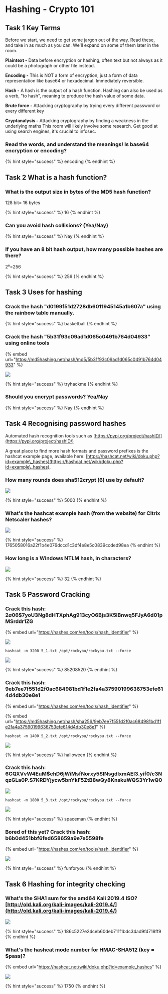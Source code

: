 # Hashing - Crypto 101

## Task 1 Key Terms

Before we start, we need to get some jargon out of the way. Read these, and take in as much as you can. We'll expand on some of them later in the room.

**Plaintext -** Data before encryption or hashing, often text but not always as it could be a photograph or other file instead.

**Encoding -** This is NOT a form of encryption, just a form of data representation like base64 or hexadecimal. Immediately reversible.

**Hash -** A hash is the output of a hash function. Hashing can also be used as a verb, "to hash", meaning to produce the hash value of some data.

**Brute force -** Attacking cryptography by trying every different password or every different key

**Cryptanalysis -** Attacking cryptography by finding a weakness in the underlying maths This room will likely involve some research. Get good at using search engines, it's crucial to infosec.

### Read the words, and understand the meanings! Is base64 encryption or encoding?

{% hint style="success" %}
encoding
{% endhint %}

## Task 2 What is a hash function?

### What is the output size in bytes of the MD5 hash function?

128 bit= 16 bytes

{% hint style="success" %}
16
{% endhint %}

### Can you avoid hash collisions? (Yea/Nay)

{% hint style="success" %}
Nay
{% endhint %}

### If you have an 8 bit hash output, how many possible hashes are there?

2⁸=256

{% hint style="success" %}
256
{% endhint %}

## Task 3 Uses for hashing

### Crack the hash "d0199f51d2728db6011945145a1b607a" using the rainbow table manually.

{% hint style="success" %}
basketball
{% endhint %}

### Crack the hash "5b31f93c09ad1d065c0491b764d04933" using online tools

{% embed url="https://md5hashing.net/hash/md5/5b31f93c09ad1d065c0491b764d04933" %}



![](<../.gitbook/assets/image (314).png>)

{% hint style="success" %}
tryhackme
{% endhint %}

### Should you encrypt passwords? Yea/Nay

{% hint style="success" %}
Nay
{% endhint %}

## Task 4 Recognising password hashes

Automated hash recognition tools such as [https://pypi.org/project/hashID/](https://pypi.org/project/hashID/)

A great place to find more hash formats and password prefixes is the hashcat example page, available here: [https://hashcat.net/wiki/doku.php?id=example\_hashes](https://hashcat.net/wiki/doku.php?id=example\_hashes).

### How many rounds does sha512crypt ($6$) use by default?

![](<../.gitbook/assets/image (319).png>)

{% hint style="success" %}
5000
{% endhint %}

### What's the hashcat example hash (from the website) for Citrix Netscaler hashes?

![](<../.gitbook/assets/image (317).png>)

{% hint style="success" %}
1765058016a22f1b4e076dccd1c3df4e8e5c0839ccded98ea
{% endhint %}

### How long is a Windows NTLM hash, in characters?

![](<../.gitbook/assets/image (318).png>)

{% hint style="success" %}
32
{% endhint %}

## Task 5 Password Cracking

### Crack this hash: $2a$06$7yoU3Ng8dHTXphAg913cyO6Bjs3K5lBnwq5FJyA6d01pMSrddr1ZG

{% embed url="https://hashes.com/en/tools/hash_identifier" %}

![](<../.gitbook/assets/image (320).png>)

```
hashcat -m 3200 5_1.txt /opt/rockyou/rockyou.txt --force
```

![](<../.gitbook/assets/image (321).png>)

{% hint style="success" %}
85208520
{% endhint %}

### Crack this hash: 9eb7ee7f551d2f0ac684981bd1f1e2fa4a37590199636753efe614d4db30e8e1

{% embed url="https://hashes.com/en/tools/hash_identifier" %}

{% embed url="https://md5hashing.net/hash/sha256/9eb7ee7f551d2f0ac684981bd1f1e2fa4a37590199636753efe614d4db30e8e1" %}

```
hashcat -m 1400 5_2.txt /opt/rockyou/rockyou.txt --force
```

![](<../.gitbook/assets/image (323).png>)

{% hint style="success" %}
halloween
{% endhint %}

### Crack this hash: $6$GQXVvW4EuM$ehD6jWiMsfNorxy5SINsgdlxmAEl3.yif0/c3NqzGLa0P.S7KRDYjycw5bnYkF5ZtB8wQy8KnskuWQS3Yr1wQ0

![](<../.gitbook/assets/image (324).png>)

```
hashcat -m 1800 5_3.txt /opt/rockyou/rockyou.txt --force
```

![](<../.gitbook/assets/image (325).png>)

{% hint style="success" %}
spaceman
{% endhint %}

### Bored of this yet? Crack this hash: b6b0d451bbf6fed658659a9e7e5598fe

{% embed url="https://hashes.com/en/tools/hash_identifier" %}

![](<../.gitbook/assets/image (326).png>)

{% hint style="success" %}
funforyou
{% endhint %}

## Task 6 Hashing for integrity checking

### What's the SHA1 sum for the amd64 Kali 2019.4 ISO? [http://old.kali.org/kali-images/kali-2019.4/](http://old.kali.org/kali-images/kali-2019.4/)

![](<../.gitbook/assets/image (315).png>)

{% hint style="success" %}
186c5227e24ceb60deb711f1bdc34ad9f4718ff9
{% endhint %}

### What's the hashcat mode number for HMAC-SHA512 (key = $pass)?

{% embed url="https://hashcat.net/wiki/doku.php?id=example_hashes" %}

![](<../.gitbook/assets/image (316).png>)

{% hint style="success" %}
1750
{% endhint %}
